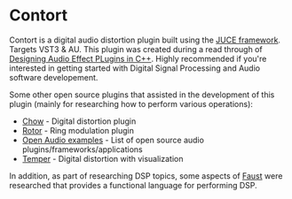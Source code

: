 # Contort

Contort is a digital audio distortion plugin built using the [JUCE framework](https://juce.com/). Targets VST3 & AU. This plugin was created during a read through of [Designing Audio Effect PLugins in C++](https://amzn.to/325n9YQ). Highly recommended if you're interested in getting started with Digital Signal Processing and Audio software developement.

Some other open source plugins that assisted in the development of this plugin (mainly for researching how to perform various operations):

- [Chow](https://github.com/Chowdhury-DSP/CHOW) - Digital distortion plugin
- [Rotor](https://github.com/maxwellmattryan/rotor) - Ring modulation plugin
- [Open Audio examples](https://github.com/webprofusion/OpenAudio) - List of open source audio plugins/frameworks/applications
- [Temper](https://github.com/creativeintent/temper) - Digital distortion with visualization

In addition, as part of researching DSP topics, some aspects of [Faust](https://faust.grame.fr/) were researched that provides a functional language for performing DSP.